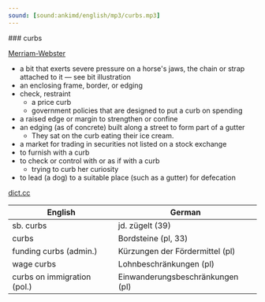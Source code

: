 ```yaml
---
sound: [sound:ankimd/english/mp3/curbs.mp3]
---
```


\### curbs

[Merriam-Webster](https://www.merriam-webster.com/dictionary/curbs)

- a bit that exerts severe pressure on a horse's jaws, the chain or strap attached to it — see bit illustration
- an enclosing frame, border, or edging
- check, restraint
    - a price curb
    - government policies that are designed to put a curb on spending
- a raised edge or margin to strengthen or confine
- an edging (as of concrete) built along a street to form part of a gutter
    - They sat on the curb eating their ice cream.
- a market for trading in securities not listed on a stock exchange
- to furnish with a curb
- to check or control with or as if with a curb
    - trying to curb her curiosity
- to lead (a dog) to a suitable place (such as a gutter) for defecation

[dict.cc](https://www.dict.cc/curbs)

| English        | German       |
| -------------- | ------------ |
| sb. curbs | jd. zügelt (39) |
| curbs | Bordsteine (pl, 33) |
| funding curbs (admin.) | Kürzungen der Fördermittel (pl) |
| wage curbs | Lohnbeschränkungen (pl) |
| curbs on immigration (pol.) | Einwanderungsbeschränkungen (pl) |
